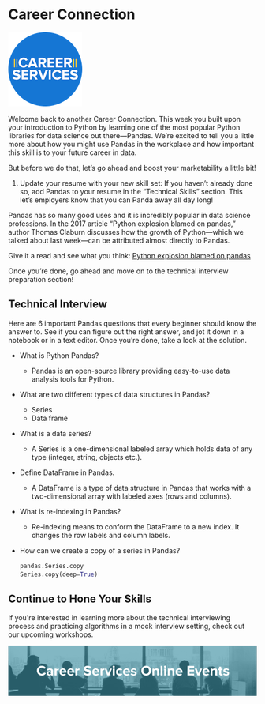 # Career Connection

![career services logo](assets/logo.png)

Welcome back to another Career Connection. This week you built upon your introduction to Python by learning one of the most popular Python libraries for data science out there—Pandas. We’re excited to tell you a little more about how you might use Pandas in the workplace and how important this skill is to your future career in data.

But before we do that, let’s go ahead and boost your marketability a little bit!

1. Update your resume with your new skill set: If you haven’t already done so, add Pandas to your resume in the “Technical Skills” section. This let’s employers know that you can Panda away all day long!

Pandas has so many good uses and it is incredibly popular in data science professions. In the 2017 article “Python explosion blamed on pandas,” author Thomas Claburn discusses how the growth of Python—which we talked about last week—can be attributed almost directly to Pandas.

Give it a read and see what you think: [Python explosion blamed on pandas](https://www.theregister.co.uk/2017/09/14/python_explosion_blamed_on_pandas/)

Once you’re done, go ahead and move on to the technical interview preparation section!

## Technical Interview

Here are 6 important Pandas questions that every beginner should know the answer to. See if you can figure out the right answer, and jot it down in a notebook or in a text editor. Once you’re done, take a look at the solution.

- What is Python Pandas?
  - Pandas is an open-source library providing easy-to-use data analysis tools for Python.

- What are two different types of data structures in Pandas?
  - Series
  - Data frame

- What is a data series?
  - A Series is a one-dimensional labeled array which holds data of any type (integer, string, objects etc.).

- Define DataFrame in Pandas.
  - A DataFrame is a type of data structure in Pandas that works with a two-dimensional array with labeled axes (rows and columns).

- What is re-indexing in Pandas?
  - Re-indexing means to conform the DataFrame to a new index. It changes the row labels and column labels.

- How can we create a copy of a series in Pandas?

    ```py
    pandas.Series.copy
    Series.copy(deep=True)
    ```

## Continue to Hone Your Skills

If you're interested in learning more about the technical interviewing process and practicing algorithms in a mock interview setting, check out our upcoming workshops.

![Events banner](./assets/events.png)
